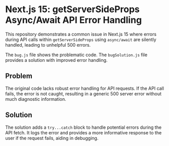# Next.js 15: getServerSideProps Async/Await API Error Handling

This repository demonstrates a common issue in Next.js 15 where errors during API calls within `getServerSideProps` using `async/await` are silently handled, leading to unhelpful 500 errors.

The `bug.js` file shows the problematic code.  The `bugSolution.js` file provides a solution with improved error handling.

## Problem
The original code lacks robust error handling for API requests.  If the API call fails, the error is not caught, resulting in a generic 500 server error without much diagnostic information.

## Solution
The solution adds a `try...catch` block to handle potential errors during the API fetch.  It logs the error and provides a more informative response to the user if the request fails, aiding in debugging.